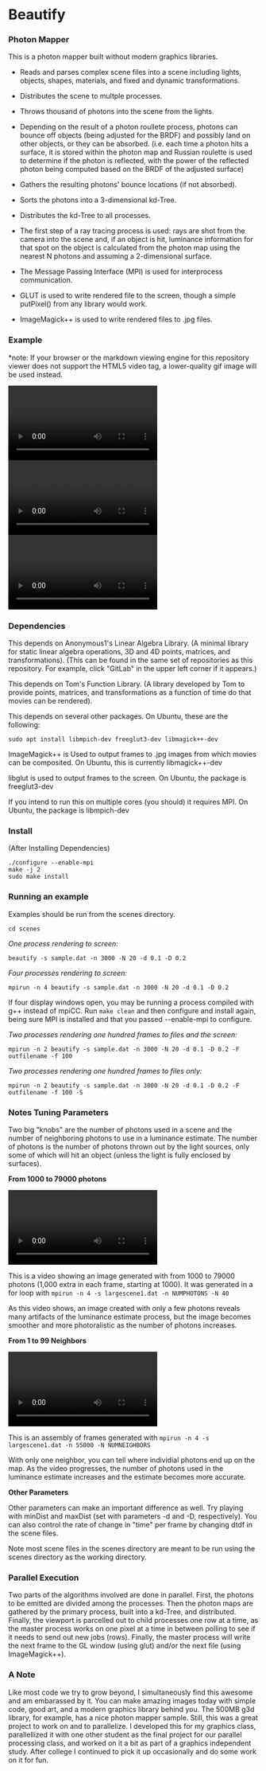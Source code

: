 Beautify
=====================================================

### Photon Mapper

This is a photon mapper built without modern graphics libraries.

- Reads and parses complex scene files into a scene including lights, objects, shapes, materials, and fixed and dynamic transformations.
- Distributes the scene to multple processes.
- Throws thousand of photons into the scene from the lights.
- Depending on the result of a photon roullete process, photons can bounce off objects (being adjusted for the BRDF) and possibly land on other objects, or they can be absorbed. (i.e. each time a photon hits a surface, it is stored within the photon map and Russian roulette is used to determine if the photon is reflected, with the power of the reflected photon being computed based on the BRDF of the adjusted surface)
- Gathers the resulting photons' bounce locations (if not absorbed).
- Sorts the photons into a 3-dimensional kd-Tree.
- Distributes the kd-Tree to all processes.
- The first step of a ray tracing process is used: rays are shot from the camera into the scene and, if an object is hit, luminance information for that spot on the object is calculated from the photon map using the nearest N photons and assuming a 2-dimensional surface.

- The Message Passing Interface (MPI) is used for interprocess communication.
- GLUT is used to write rendered file to the screen, though a simple putPixel() from any library would work.
- ImageMagick++ is used to write rendered files to .jpg files.

### Example

*note: If your browser or the markdown viewing engine for this repository viewer does not support the HTML5 video tag, a lower-quality gif image will be used instead.

<video controls>
  <source src="https://kingcountybusinesslaw.com/misc/largescene5-n56k-N42-d0.05-D0.2-mpi4.ogv" type="video/ogg">
<img src="https://kingcountybusinesslaw.com/misc/largescene5-n56k-N42-d0.05-D0.2-mpi4.ogv" type="image/gif"/>
</video> 

<video controls>
  <source src="https://kingcountybusinesslaw.com/misc/largescene4-n55k-N42-D0.15-mpi4.ogv" type="video/ogg">
  <img src="https://kingcountybusinesslaw.com/misc/largescene4-n55k-N42-D0.15-mpi4.gif"/>
</video> 

<video controls>
  <source src="https://kingcountybusinesslaw.com/misc/largescene3-n20k-N30-d.05-D.1.ogv" type="video/ogg">
  <img src="https://kingcountybusinesslaw.com/misc/largescene3-n20k-N30-d.05-D.1.gif"/>
</video> 

### Dependencies

This depends on Anonymous1's Linear Algebra Library. (A minimal library for static linear algebra operations, 3D and 4D points, matrices, and transformations). (This can be found in the same set of repositories as this repository. For example, click "GitLab" in the upper left corner if it appears.)

This depends on Tom's Function Library. (A library developed by Tom to provide points, matrices, and transformations as a function of time do that movies can be rendered).

This depends on several other packages. On Ubuntu, these are the following:

`sudo apt install libmpich-dev freeglut3-dev libmagick++-dev`

ImageMagick++ is Used to output frames to .jpg images from which movies can be composited. On Ubuntu, this is currently libmagick++-dev

libglut is used to output frames to the screen. On Ubuntu, the package is freeglut3-dev

If you intend to run this on multiple cores (you should) it requires MPI. On Ubuntu, the package is libmpich-dev

### Install

(After Installing Dependencies)

```
./configure --enable-mpi
make -j 2
sudo make install
```

### Running an example

Examples should be run from the scenes directory.

`cd scenes`

*One process rendering to screen:*

`beautify -s sample.dat -n 3000 -N 20 -d 0.1 -D 0.2`

*Four processes rendering to screen:*

`mpirun -n 4 beautify -s sample.dat -n 3000 -N 20 -d 0.1 -D 0.2`

If four display windows open, you may be running a process compiled with
g++ instead of mpiCC. Run `make clean` and then configure and install
again, being sure MPI is installed and that you passed --enable-mpi
to configure.

*Two processes rendering one hundred frames to files and the screen:*

`mpirun -n 2 beautify -s sample.dat -n 3000 -N 20 -d 0.1 -D 0.2 -F outfilename -f 100`

*Two processes rendering one hundred frames to files only:*

`mpirun -n 2 beautify -s sample.dat -n 3000 -N 20 -d 0.1 -D 0.2 -F outfilename -f 100 -S`

### Notes Tuning Parameters

Two big "knobs" are the number of photons used in a scene and the number
of neighboring photons to use in a luminance estimate. The number of photons
is the number of photons thrown out by the light sources, only some of which
will hit an object (unless the light is fully enclosed by surfaces).

**From 1000 to 79000 photons**

<video controls>
  <source src="https://kingcountybusinesslaw.com/misc/largescene-ns-40N-mpi4-0.ogv" type="video/ogg">
  <img src="https://kingcountybusinesslaw.com/misc/largescene-ns-40N-mpi4-0.gif"/>
</video> 

This is a video showing an image generated with from 1000 to 79000 photons (1,000 extra in each frame, starting at 1000). It was generated in a for loop with `mpirun -n 4 -s largescene1.dat -n NUMPHOTONS -N 40`

As this video shows, an image created with only a few photons reveals many artifacts of the luminance estimate process, but the image becomes smoother and more photoralistic as the number of photons increases.

**From 1 to 99 Neighbors**

<video controls>
  <source src="https://kingcountybusinesslaw.com/misc/largescene-n55k-Ns-mpi4-0.ogv" type="video/ogg">
  <img src="https://kingcountybusinesslaw.com/misc/largescene-n55k-Ns-mpi4-0.gif"/>
</video> 

This is an assembly of frames generated with `mpirun -n 4 -s largescene1.dat -n 55000 -N NUMNEIGHBORS`

With only one neighbor, you can tell where individial photons end up on the map. As the video progresses, the number of photons used in the luminance estimate increases and the estimate becomes more accurate.

**Other Parameters**

Other parameters can make an important difference as well. Try playing with minDist and maxDist (set with parameters -d and -D, respectively). You can also control the rate of change in "time" per frame by changing dtdf in the scene files.

Note most scene files in the scenes directory are meant to be run using the scenes directory as the working directory.

### Parallel Execution

Two parts of the algorithms involved are done in parallel. First, the photons to be
emitted are divided among the processes. Then the photon maps are gathered by the
primary process, built into a kd-Tree, and distributed. Finally, the viewport is
parcelled out to child processes one row at a time, as the master process works
on one pixel at a time in between polling to see if it needs to send out new
jobs (rows). Finally, the master process will write the next frame to the GL
window (using glut) and/or the next file (using ImageMagick++).

### A Note

Like most code we try to grow beyond, I simultaneously find this awesome and am embarassed by it. You can make amazing images today with simple code, good art, and a modern graphics library behind you. The 500MB g3d library, for example, has a nice photon mapper sample. Still, this was a great project to work on and to parallelize. I developed this for my graphics class, parallellized it with one other student as the final project for our parallel processing class, and worked on it a bit as part of a graphics independent study. After college I continued to pick it up occasionally and do some work on it for fun.
